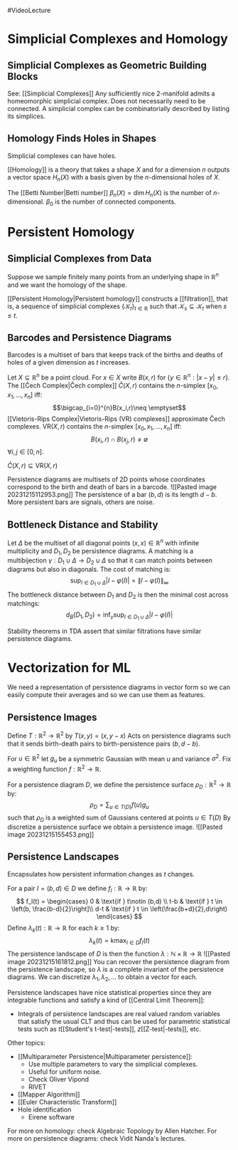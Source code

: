 #VideoLecture 
# Simplicial Complexes and Homology
## Simplicial Complexes as Geometric Building Blocks
See: [[Simplicial Complexes]]
Any sufficiently nice 2-manifold admits a homeomorphic simplicial complex.
Does not necessarily need to be connected.
A simplicial complex can be combinatorially described by listing its simplices.
## Homology Finds Holes in Shapes
Simplicial complexes can have holes.

[[Homology]] is a theory that takes a shape $X$ and for a dimension $n$ outputs a vector space $H_n(X)$ with a basis given by the $n$-dimensional holes of $X$.

The [[Betti Number|Betti number]] $\beta _n(X)=\dim H_n(X)$ is the number of $n$-dimensional.
$\beta_0$ is the number of connected components. 
# Persistent Homology
## Simplicial Complexes from Data
Suppose we sample finitely many points from an underlying shape in $\mathbb{R}^n$ and we want the homology of the shape.

[[Persistent Homology|Persistent homology]] constructs a [[filtration]], that is, a sequence of simplicial complexes $\{\mathcal{K}_t\}_{t\in\mathbb{R}}$ such that $\mathcal{K}_s\subseteq\mathcal{K}_t$ when $s\leq t$.
## Barcodes and Persistence Diagrams
Barcodes is a multiset of bars that keeps track of the births and deaths of holes of a given dimension as $t$ increases.

Let $X\subseteq\mathbb{R}^n$ be a point cloud.
For $x\in X$ write $B(x,r)$ for $\{y\in\mathbb{R}^n:|x-y|\leq r\}$.
The [[Čech Complex|Čech complex]] $\check{C}(X,r)$ contains the $n$-simplex $[x_0,x_1, ...,x_n]$ iff: $$\bigcap_{i=0}^{n}B(x_i,r)\neq \emptyset$$
[[Vietoris-Rips Complex|Vietoris-Rips (VR) complexes]] approximate Čech complexes.
$\text{VR}(X,r)$ contains the $n$-simplex $[x_0,x_1, ...,x_n]$ iff: 
$$
B(x_i,r)\cap B(x_j,r)\neq \emptyset
$$
$\forall i,j\in[0,n]$. 

$\check{C}(X,r)\subseteq\text{VR}(X,r)$

Persistence diagrams are multisets of 2D points whose coordinates correspond to the birth and death of bars in a barcode.
![[Pasted image 20231215112953.png]]
The persistence of a bar $(b,d)$ is its length $d-b$.
More persistent bars are signals, others are noise.
## Bottleneck Distance and Stability
Let $\Delta$ be the multiset of all diagonal points $(x,x)\in\mathbb{R}^n$ with infinite multiplicity and $D_1, D_2$ be persistence diagrams.
A matching is a multibijection $\gamma:D_1\cup\Delta\rightarrow D_2\cup\Delta$ so that it can match points between diagrams but also in diagonals. 
The cost of matching is:
$$
\sup_{I\in D_1\cup\Delta}|I-\varphi(I)| = \|I-\varphi(I)\|_\infty
$$
The bottleneck distance between $D_1$ and $D_2$ is then the minimal cost across matchings:
$$
d_{B}(D_1, D_2) = \inf_{\gamma}\sup_{I\in D_1\cup\Delta}|I-\varphi(I)|
$$

Stability theorems in TDA assert that similar filtrations have similar persistence diagrams.
# Vectorization for ML
We need a representation of persistence diagrams in vector form so we can easily compute their averages and so we can use them as features. 
## Persistence Images
Define $T:\mathbb{R}^2\rightarrow \mathbb{R}^2$ by $T(x,y) = (x, y-x)$
Acts on persistence diagrams such that it sends birth-death pairs to birth-persistence pairs $(b, d-b)$.

For $u\in\mathbb{R}^2$ let $g_u$ be a symmetric Gaussian with mean $u$ and variance $\sigma^2$.
Fix a weighting function $f:\mathbb{R}^2\rightarrow \mathbb{R}$.

For a persistence diagram $D$, we define the persistence surface $\rho_{D}:\mathbb{R}^2\rightarrow \mathbb{R}$ by:
$$
\rho_{D} = \sum_{u\in T(D)}f(u)g_u
$$
such that $\rho_D$ is a weighted sum of Gaussians centered at points $u\in T(D)$
By discretize a persistence surface we obtain a persistence image.
![[Pasted image 20231215155453.png]]
## Persistence Landscapes
Encapsulates how persistent information changes as $t$ changes.

For a pair $I=(b,d)\in D$ we define $f_l:\mathbb{R}\rightarrow\mathbb{R}$ by:
$$
f_l(t) = 
\begin{cases} 
0 & \text{if } t\notin (b,d) \\ 
t-b & \text{if } t \in \left(b, \frac{b-d}{2}\right]\\ 
d-t & \text{if } t \in \left(\frac{b+d}{2},d\right) 
\end{cases}
$$
Define $\lambda_k(t):\mathbb{R}\rightarrow\mathbb{R}$ for each $k\geq 1$ by:
$$
\lambda_{k}(t) = \text{k}\max_{I\in D}f_{I}(t)
$$
The persistence landscape of $D$ is then the function $\lambda:\mathbb{N}\times\mathbb{R}\rightarrow\mathbb{R}$
![[Pasted image 20231215161812.png]]
You can recover the persistence diagram from the persistence landscape, so $\lambda$ is a complete invariant of the persistence diagrams.
We can discretize $\lambda_1, \lambda_2,...$ to obtain a vector for each.

Persistence landscapes have nice statistical properties since they are integrable functions and satisfy a kind of [[Central Limit Theorem]]:
- Integrals of persistence landscapes are real valued random variables that satisfy the usual CLT and thus can be used for parametric statistical tests such as $t$[[Student's t-test|-tests]], $z$[[Z-test|-tests]], etc.

Other topics:
- [[Multiparameter Persistence|Multiparameter persistence]]:
	- Use multiple parameters to vary the simplicial complexes.
	- Useful for uniform noise.
	- Check Oliver Vipond
	- RIVET
- [[Mapper Algorithm]]
- [[Euler Characteristic Transform]]
- Hole identification
	- Eirene software

For more on homology: check Algebraic Topology by Allen Hatcher.
For more on persistence diagrams: check Vidit Nanda's lectures.